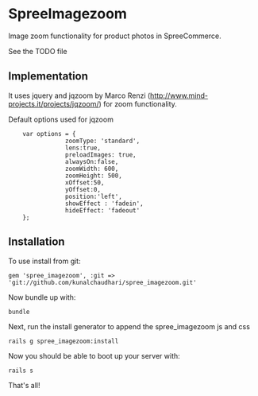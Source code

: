 SpreeImagezoom
==============

Image zoom functionality for product photos in SpreeCommerce.

See the TODO file

Implementation
--------------

It uses jquery and jqzoom by Marco Renzi (http://www.mind-projects.it/projects/jqzoom/) for zoom functionality.

Default options used for jqzoom

		var options = {
					zoomType: 'standard',
					lens:true,
					preloadImages: true,
					alwaysOn:false,
					zoomWidth: 600,
					zoomHeight: 500,
					xOffset:50,
					yOffset:0,
					position:'left',  
					showEffect : 'fadein',  
					hideEffect: 'fadeout'
		};

Installation
------------

To use install from git:

    gem 'spree_imagezoom', :git => 'git://github.com/kunalchaudhari/spree_imagezoom.git'

Now bundle up with:

    bundle
    
Next, run the install generator to append the spree_imagezoom js and css 

    rails g spree_imagezoom:install
    
Now you should be able to boot up your server with:

    rails s      
    
That's all!